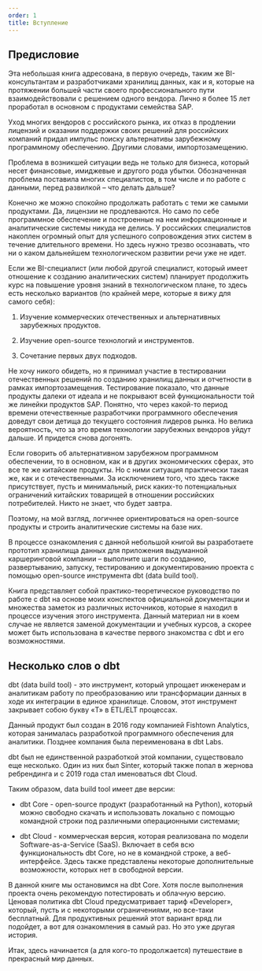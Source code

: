 ```yaml
---
order: 1
title: Вступление
---
```


## **Предисловие**

Эта небольшая книга адресована, в первую очередь, таким же BI-консультантам и разработчиками хранилищ данных, как и я, которые на протяжении большей части своего профессионального пути взаимодействовали с решением одного вендора. Лично я более 15 лет проработал в основном с продуктами семейства SAP.

Уход многих вендоров с российского рынка, их отказ в продлении лицензий и оказании поддержки своих решений для российских компаний придал импульс поиску альтернативы зарубежному программному обеспечению. Другими словами, импортозамещению.

Проблема в возникшей ситуации ведь не только для бизнеса, который несет финансовые, имиджевые и другого рода убытки. Обозначенная проблема поставила многих специалистов, в том числе и по работе с данными, перед развилкой – что делать дальше?

Конечно же можно спокойно продолжать работать с теми же самыми продуктами. Да, лицензии не продлеваются. Но само по себе программное обеспечение и построенные на нем информационные и аналитические системы никуда не делись. У российских специалистов накоплен огромный опыт для успешного сопровождения этих систем в течение длительного времени. Но здесь нужно трезво осознавать, что ни о каком дальнейшем технологическом развитии речи уже не идет.

Если же BI-специалист (или любой другой специалист, который имеет отношение к созданию аналитических систем) планирует продолжить курс на повышение уровня знаний в технологическом плане, то здесь есть несколько вариантов (по крайней мере, которые я вижу для самого себя):

1. Изучение коммерческих отечественных и альтернативных зарубежных продуктов.

2. Изучение open-source технологий и инструментов.

3. Сочетание первых двух подходов.

Не хочу никого обидеть, но я принимал участие в тестировании отечественных решений по созданию хранилищ данных и отчетности в рамках импортозамещения. Тестирование показало, что данные продукты далеки от идеала и не покрывают всей функциональности той же линейки продуктов SAP. Понятно, что через какой-то период времени отечественные разработчики программного обеспечения доведут свои детища до текущего состояния лидеров рынка. Но велика вероятность, что за это время технологии зарубежных вендоров уйдут дальше. И придется снова догонять.

Если говорить об альтернативном зарубежном программном обеспечении, то в основном, как и в других экономических сферах, это все те же китайские продукты. Но с ними ситуация практически такая же, как и с отечественными. За исключением того, что здесь также присутствует, пусть и минимальный, риск каких-то потенциальных ограничений китайских товарищей в отношении российских потребителей. Никто не знает, что будет завтра.

Поэтому, на мой взгляд, логичнее ориентироваться на open-source продукты и строить аналитические системы на базе них.

В процессе ознакомления с данной небольшой книгой вы разработаете прототип хранилища данных для приложения выдуманной каршеринговой компании – выполните шаги по созданию, развертыванию, запуску, тестированию и документированию проекта с помощью open-source инструмента dbt (data build tool).

Книга представляет собой практико-теоретическое руководство по работе с dbt на основе моих конспектов официальной документации и множества заметок из различных источников, которые я находил в процессе изучения этого инструмента. Данный материал ни в коем случае не является заменой документации и учебных курсов, а скорее может быть использована в качестве первого знакомства с dbt и его возможностями.

## **Несколько слов о dbt**

dbt (data build tool) - это инструмент, который упрощает инженерам и аналитикам работу по преобразованию или трансформации данных в ходе их интеграции в единое хранилище. Словом, этот инструмент закрывает собою букву «T» в ETL/ELT процессах.

Данный продукт был создан в 2016 году компанией Fishtown Analytics, которая занималась разработкой программного обеспечения для аналитики. Позднее компания была переименована в dbt Labs.

dbt был не единственной разработкой этой компании, существовало еще несколько. Один из них был Sinter, который также попал в жернова ребрендинга и с 2019 года стал именоваться dbt Cloud.

Таким образом, data build tool имеет две версии:

-  dbt Core - open-source продукт (разработанный на Python), который можно свободно скачать и использовать локально с помощью командной строки под различными операционными системами;

-  dbt Cloud - коммерческая версия, которая реализована по модели Software-as-a-Service (SaaS). Включает в себя всю функциональность dbt Core, но не в командной строке, а веб-интерфейсе. Здесь также представлены некоторые дополнительные возможности, которых нет в свободной версии.

В данной книге мы остановимся на dbt Core. Хотя после выполнения проекта очень рекомендую потестировать и облачную версию. Ценовая политика dbt Cloud предусматривает тариф «Developer», который, пусть и с некоторыми ограничениями, но все-таки бесплатный. Для продуктивных решений этот вариант вряд ли подойдет, а вот для ознакомления в самый раз. Но это уже другая история.

Итак, здесь начинается (а для кого-то продолжается) путешествие в прекрасный мир данных.
